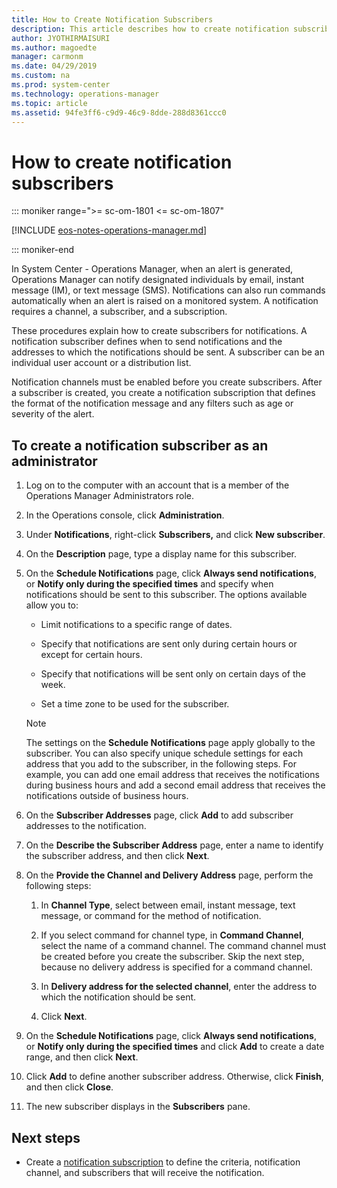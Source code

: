 ```yaml
---
title: How to Create Notification Subscribers
description: This article describes how to create notification subscribers that will be added to notification subscriptions in Operations Manager.
author: JYOTHIRMAISURI
ms.author: magoedte
manager: carmonm
ms.date: 04/29/2019
ms.custom: na
ms.prod: system-center
ms.technology: operations-manager
ms.topic: article
ms.assetid: 94fe3ff6-c9d9-46c9-8dde-288d8361ccc0
---
```


# How to create notification subscribers

::: moniker range=">= sc-om-1801 <= sc-om-1807"

[!INCLUDE [eos-notes-operations-manager.md](../includes/eos-notes-operations-manager.md)]

::: moniker-end

In System Center - Operations Manager, when an alert is generated, Operations Manager can notify designated individuals by email, instant message (IM), or text message (SMS). Notifications can also run commands automatically when an alert is raised on a monitored system. A notification requires a channel, a subscriber, and a subscription.  

These procedures explain how to create subscribers for notifications. A notification subscriber defines when to send notifications and the addresses to which the notifications should be sent. A subscriber can be an individual user account or a distribution list.  

Notification channels must be enabled before you create subscribers. After a subscriber is created, you create a notification subscription that defines the format of the notification message and any filters such as age or severity of the alert.  

## To create a notification subscriber as an administrator  

1.  Log on to the computer with an account that is a member of the Operations Manager Administrators role.  

2.  In the Operations console, click **Administration**.  

3.  Under **Notifications**, right-click **Subscribers,** and click **New subscriber**.  

4.  On the **Description** page, type a display name for this subscriber.  

5.  On the **Schedule Notifications** page, click **Always send notifications**, or **Notify only during the specified times** and specify when notifications should be sent to this subscriber. The options available allow you to:  

    -   Limit notifications to a specific range of dates.  

    -   Specify that notifications are sent only during certain hours or except for certain hours.  

    -   Specify that notifications will be sent only on certain days of the week.  

    -   Set a time zone to be used for the subscriber.  

    > [!NOTE]  
    > The settings on the **Schedule Notifications** page apply globally to the subscriber. You can also specify unique schedule settings for each address that you add to the subscriber, in the following steps. For example, you can add one email address that receives the notifications during business hours and add a second email address that receives the notifications outside of business hours.  

6.  On the **Subscriber Addresses** page, click **Add** to add subscriber addresses to the notification.  

7.  On the **Describe the Subscriber Address** page, enter a name to identify the subscriber address, and then click **Next**.  

8.  On the **Provide the Channel and Delivery Address** page, perform the following steps:  

    1.  In **Channel Type**, select between email, instant message, text message, or command for the method of notification.  

    2.  If you select command for channel type, in **Command Channel**, select the name of a command channel. The command channel must be created before you create the subscriber. Skip the next step, because no delivery address is specified for a command channel.  

    3.  In **Delivery address for the selected channel**, enter the address to which the notification should be sent.  

    4.  Click **Next**.  

9. On the **Schedule Notifications** page, click **Always send notifications**, or **Notify only during the specified times** and click **Add** to create a date range, and then click **Next**.  

10. Click **Add** to define another subscriber address. Otherwise, click **Finish**, and then click **Close**.  

11. The new subscriber displays in the **Subscribers** pane.  

## Next steps

* Create a [notification subscription](manage-notifications-create-subscriptions.md) to define the criteria, notification channel, and subscribers that will receive the notification.  
